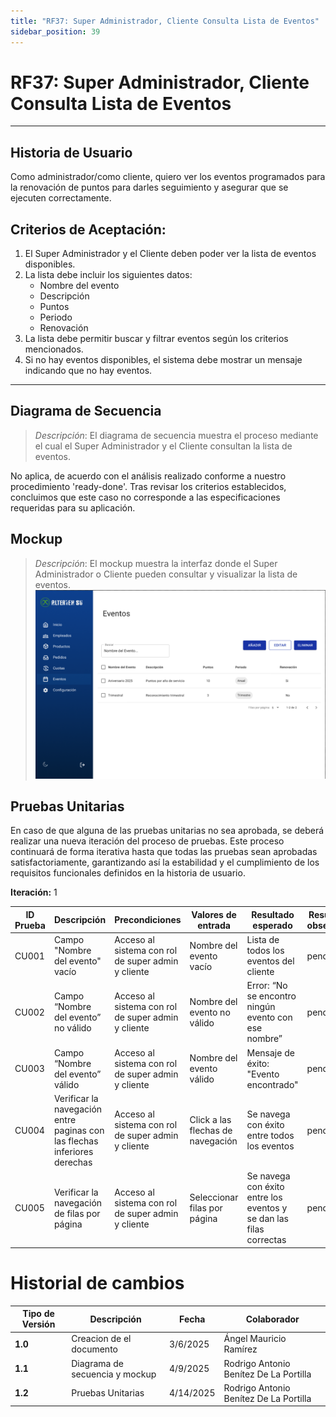 ```yaml
---
title: "RF37: Super Administrador, Cliente Consulta Lista de Eventos"
sidebar_position: 39
---
```


# RF37: Super Administrador, Cliente Consulta Lista de Eventos

---

## Historia de Usuario

Como administrador/como cliente, quiero ver los eventos programados para la renovación de puntos para darles seguimiento y asegurar que se ejecuten correctamente.

## **Criterios de Aceptación:**

1. El Super Administrador y el Cliente deben poder ver la lista de eventos disponibles.
2. La lista debe incluir los siguientes datos:
   - Nombre del evento
   - Descripción
   - Puntos
   - Periodo
   - Renovación
3. La lista debe permitir buscar y filtrar eventos según los criterios mencionados.
4. Si no hay eventos disponibles, el sistema debe mostrar un mensaje indicando que no hay eventos.

---

## **Diagrama de Secuencia**

> _Descripción_: El diagrama de secuencia muestra el proceso mediante el cual el Super Administrador y el Cliente consultan la lista de eventos.

No aplica, de acuerdo con el análisis realizado conforme a nuestro procedimiento 'ready-done'. Tras revisar los criterios establecidos, concluimos que este caso no corresponde a las especificaciones requeridas para su aplicación.

## **Mockup**

> _Descripción_: El mockup muestra la interfaz donde el Super Administrador o Cliente pueden consultar y visualizar la lista de eventos.
> ![alt text](imagenes/INTERFAZ-US-37.png)

## **Pruebas Unitarias**

En caso de que alguna de las pruebas unitarias no sea aprobada, se deberá realizar una nueva iteración del proceso de pruebas.
Este proceso continuará de forma iterativa hasta que todas las pruebas sean aprobadas satisfactoriamente, garantizando así la estabilidad y el cumplimiento de los requisitos funcionales definidos en la historia de usuario.

**Iteración:** 1

| ID Prueba | Descripción                                                               | Precondiciones                                     | Valores de entrada                | Resultado esperado                                                 | Resultado observado | Aprobado (sí/no) |
| --------- | ------------------------------------------------------------------------- | -------------------------------------------------- | --------------------------------- | ------------------------------------------------------------------ | ------------------- | ---------------- |
| CU001     | Campo "Nombre del evento" vacío                                           | Acceso al sistema con rol de super admin y cliente | Nombre del evento vacío           | Lista de todos los eventos del cliente                             | pending             | pending          |
| CU002     | Campo “Nombre del evento” no válido                                       | Acceso al sistema con rol de super admin y cliente | Nombre del evento no válido       | Error: “No se encontro ningún evento con ese nombre”               | pending             | pending          |
| CU003     | Campo “Nombre del evento” válido                                          | Acceso al sistema con rol de super admin y cliente | Nombre del evento válido          | Mensaje de éxito: "Evento encontrado"                              | pending             | pending          |
| CU004     | Verificar la navegación entre paginas con las flechas inferiores derechas | Acceso al sistema con rol de super admin y cliente | Click a las flechas de navegación | Se navega con éxito entre todos los eventos                        | pending             | pending          |
| CU005     | Verificar la navegación de filas por página                               | Acceso al sistema con rol de super admin y cliente | Seleccionar filas por página      | Se navega con éxito entre los eventos y se dan las filas correctas | pending             | pending          |

# Historial de cambios

| **Tipo de Versión** | **Descripción**                | **Fecha** | **Colaborador**                        |
| ------------------- | ------------------------------ | --------- | -------------------------------------- |
| **1.0**             | Creacion de el documento       | 3/6/2025  | Ángel Mauricio Ramírez                 |
| **1.1**             | Diagrama de secuencia y mockup | 4/9/2025  | Rodrigo Antonio Benítez De La Portilla |
| **1.2**             | Pruebas Unitarias              | 4/14/2025 | Rodrigo Antonio Benítez De La Portilla |
